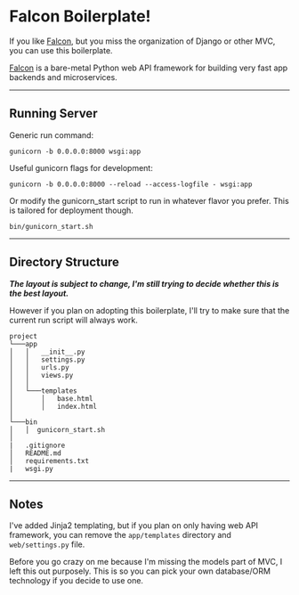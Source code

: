 Falcon Boilerplate!
===================
If you like [Falcon](https://falconframework.org/), but you miss the organization of Django or other MVC, you can use this boilerplate.

[Falcon](https://falconframework.org/) is a bare-metal Python web API framework for building very fast app backends and microservices. 

----------

Running Server
-------------

Generic run command:

`gunicorn -b 0.0.0.0:8000 wsgi:app`

Useful gunicorn flags for development:

`gunicorn -b 0.0.0.0:8000 --reload --access-logfile - wsgi:app`


Or modify the gunicorn_start script to run in whatever flavor you prefer. This is tailored for deployment though.

`bin/gunicorn_start.sh`


----------

Directory Structure
--------------------

***The layout is subject to change, I'm still trying to decide whether this is the best layout.*** 

However if you plan on adopting this boilerplate, I'll try to make sure that the current run script will always work.

```
project
└───app
│   │   __init__.py
│   │   settings.py
│   │   urls.py
│   │   views.py
│   │
│   └───templates
│       │   base.html
│       │   index.html
│
└───bin
│   │  gunicorn_start.sh
│
|   .gitignore
│   README.md    
│   requirements.txt
|   wsgi.py
```

----------

Notes
--------------------

I've added Jinja2 templating, but if you plan on only having web API framework, you can remove the `app/templates` directory and `web/settings.py` file.

Before you go crazy on me because I'm missing the models part of MVC, I left this out purposely. This is so you can pick your own database/ORM technology if you decide to use one.
